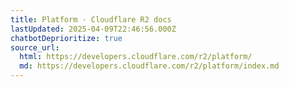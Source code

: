 ```yaml
---
title: Platform · Cloudflare R2 docs
lastUpdated: 2025-04-09T22:46:56.000Z
chatbotDeprioritize: true
source_url:
  html: https://developers.cloudflare.com/r2/platform/
  md: https://developers.cloudflare.com/r2/platform/index.md
---
```



